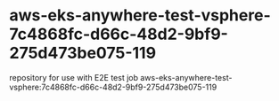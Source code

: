 # aws-eks-anywhere-test-vsphere-7c4868fc-d66c-48d2-9bf9-275d473be075-119
repository for use with E2E test job aws-eks-anywhere-test-vsphere:7c4868fc-d66c-48d2-9bf9-275d473be075-119
